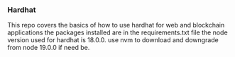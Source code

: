 ### Hardhat

This repo covers the basics of how to use hardhat for web and blockchain applications
the packages installed are in the requirements.txt file
the node version used for hardhat is 18.0.0. use nvm to download and downgrade from node 19.0.0 if need be.
